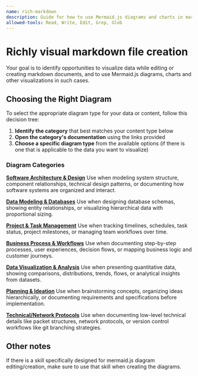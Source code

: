 ```yaml
---
name: rich-markdown
description: Guide for how to use Mermaid.js diagrams and charts in markdown files to visualize software design and architecture, data models, project management items, data analysis results, plans and ideation results, and technical/network protocols. ALWAYS use when editing or creating markdown / .md files.
allowed-tools: Read, Write, Edit, Grep, Glob
---
```


# Richly visual markdown file creation

Your goal is to identify opportunities to visualize data while editing or creating markdown documents, and to use Mermaid.js diagrams, charts and other visualizations in such cases.

## Choosing the Right Diagram

To select the appropriate diagram type for your data or content, follow this decision tree:

1. **Identify the category** that best matches your content type below
2. **Open the category's documentation** using the links provided
3. **Choose a specific diagram type** from the available options (if there is one that is applicable to the data you want to visualize)

### Diagram Categories

**[Software Architecture & Design](./SOFTWARE_ARCHITECTURE_DESIGN.md)**
Use when modeling system structure, component relationships, technical design patterns, or documenting how software systems are organized and interact.

**[Data Modeling & Databases](./DATA_MODELING_DATABASES.md)**
Use when designing database schemas, showing entity relationships, or visualizing hierarchical data with proportional sizing.

**[Project & Task Management](./PROJECT_TASK_MANAGEMENT.md)**
Use when tracking timelines, schedules, task status, project milestones, or managing team workflows over time.

**[Business Process & Workflows](./BUSINESS_PROCESS_WORKFLOWS.md)**
Use when documenting step-by-step processes, user experiences, decision flows, or mapping business logic and customer journeys.

**[Data Visualization & Analysis](./DATA_VISUALIZATION_ANALYSIS.md)**
Use when presenting quantitative data, showing comparisons, distributions, trends, flows, or analytical insights from datasets.

**[Planning & Ideation](./PLANNING_IDEATION.md)**
Use when brainstorming concepts, organizing ideas hierarchically, or documenting requirements and specifications before implementation.

**[Technical/Network Protocols](./TECHNICAL_NETWORK_PROTOCOLS.md)**
Use when documenting low-level technical details like packet structures, network protocols, or version control workflows like git branching strategies.

## Other notes

If there is a skill specifically designed for mermaid.js diagram editing/creation, make sure to use that skill when creating the diagrams.